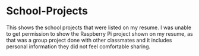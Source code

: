 # School-Projects
This shows the school projects that were listed on my resume. I was unable to get permission to show the Raspberry Pi project shown on my resume, as that was a group project done with other classmates and it includes personal information they did not feel comfortable sharing.
